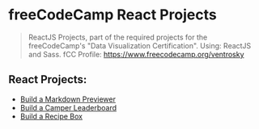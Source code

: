 # freeCodeCamp React Projects
> ReactJS Projects, part of the required projects for the freeCodeCamp's "Data Visualization Certification". Using: ReactJS and Sass. fCC Profile: https://www.freecodecamp.org/ventrosky

## React Projects:
* [Build a Markdown Previewer](https://codepen.io/BuccaneerDev/full/gzgjPM/)
* [Build a Camper Leaderboard](https://codepen.io/BuccaneerDev/full/wjyWmX/)
* [Build a Recipe Box](https://codepen.io/BuccaneerDev/full/mLGymP/)
